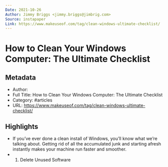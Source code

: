 ```yaml
---
Date: 2021-10-26
Author: Jimmy Briggs <jimmy.briggs@jimbrig.com>
Source: instapaper
Link: https://www.makeuseof.com/tag/clean-windows-ultimate-checklist/
---
```

# How to Clean Your Windows Computer: The Ultimate Checklist

## Metadata
- Author: 
- Full Title: How to Clean Your Windows Computer: The Ultimate Checklist
- Category: #articles
- URL: https://www.makeuseof.com/tag/clean-windows-ultimate-checklist/

## Highlights
- If you’ve ever done a clean install of Windows, you’ll know what we’re talking about. Getting rid of all the accumulated junk and starting afresh instantly makes your machine run faster and smoother.
- 1. Delete Unused Software
